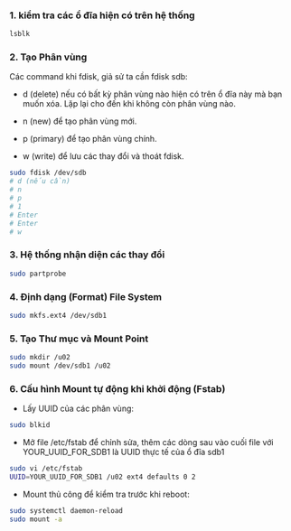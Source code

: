 ### 1. kiểm tra các ổ đĩa hiện có trên hệ thống

```bash
lsblk
```

### 2. Tạo Phân vùng

Các command khi fdisk, giả sử ta cần fdisk sdb: 

- d (delete) nếu có bất kỳ phân vùng nào hiện có trên ổ đĩa này mà bạn muốn xóa. Lặp lại cho đến khi không còn phân vùng nào.

- n (new) để tạo phân vùng mới.

- p (primary) để tạo phân vùng chính.

- w (write) để lưu các thay đổi và thoát fdisk.

```bash
sudo fdisk /dev/sdb
# d (nếu cần)
# n
# p
# 1
# Enter
# Enter
# w
```

### 3. Hệ thống nhận diện các thay đổi

```bash
sudo partprobe
```

### 4. Định dạng (Format) File System

```bash
sudo mkfs.ext4 /dev/sdb1
```

### 5. Tạo Thư mục và Mount Point 

```bash
sudo mkdir /u02
sudo mount /dev/sdb1 /u02
```

### 6. Cấu hình Mount tự động khi khởi động (Fstab)

- Lấy UUID của các phân vùng:

```bash
sudo blkid
```

- Mở file /etc/fstab để chỉnh sửa, thêm các dòng sau vào cuối file với YOUR_UUID_FOR_SDB1 là UUID thực tế của ổ đĩa sdb1

```bash
sudo vi /etc/fstab
UUID=YOUR_UUID_FOR_SDB1 /u02 ext4 defaults 0 2
```

- Mount thủ công để kiểm tra trước khi reboot:

```bash
sudo systemctl daemon-reload
sudo mount -a
```